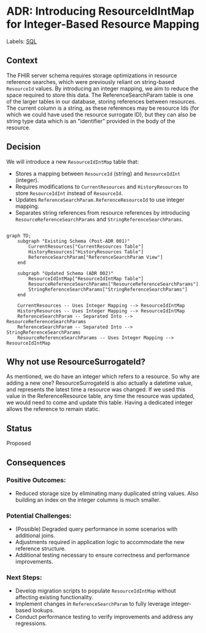 # ADR: Introducing ResourceIdIntMap for Integer-Based Resource Mapping
Labels: [SQL](https://github.com/microsoft/fhir-server/labels/Area-SQL)

## Context
The FHIR server schema requires storage optimizations in resource reference searches, which were previously reliant on string-based `ResourceId` values. By introducing an integer mapping, we aim to reduce the space required to store this data.  The ReferenceSearchParam table is one of the larger tables in our database, storing references between resources.  The current column is a string, as these references may be resource Ids (for which we could have used the resource surrogate ID), but they can also be string type data which is an "identifier" provided in the body of the resource.

## Decision
We will introduce a new `ResourceIdIntMap` table that:
- Stores a mapping between `ResourceId` (string) and `ResourceIdInt` (integer).
- Requires modifications to `CurrentResources` and `HistoryResources` to store `ResourceIdInt` instead of `ResourceId`.
- Updates `ReferenceSearchParam.ReferenceResourceId` to use integer mapping.
- Separates string references from resource references by introducing `ResourceReferenceSearchParams` and `StringReferenceSearchParams`.

```mermaid

graph TD;
    subgraph "Existing Schema (Post-ADR 001)"
        CurrentResources["CurrentResources Table"]
        HistoryResources["HistoryResources Table"]
        ReferenceSearchParam["ReferenceSearchParam View"]
    end

    subgraph "Updated Schema (ADR 002)"
        ResourceIdIntMap["ResourceIdIntMap Table"]
        ResourceReferenceSearchParams["ResourceReferenceSearchParams"]
        StringReferenceSearchParams["StringReferenceSearchParams"]
    end

    CurrentResources -- Uses Integer Mapping --> ResourceIdIntMap
    HistoryResources -- Uses Integer Mapping --> ResourceIdIntMap
    ReferenceSearchParam -- Separated Into --> ResourceReferenceSearchParams
    ReferenceSearchParam -- Separated Into --> StringReferenceSearchParams
    ResourceReferenceSearchParams -- Uses Integer Mapping --> ResourceIdIntMap

```

## Why not use ResourceSurrogateId?
As mentioned, we do have an integer which refers to a resource.  So why are adding a new one?  ResourceSurrogateId is also actually a datetime value, and represents the latest time a resource was changed.  If we used this value in the ReferenceResource table, any time the resource was updated, we would need to come and update this table.  Having a dedicated integer allows the reference to remain static.

## Status
Proposed

## Consequences
### Positive Outcomes:
- Reduced storage size by eliminating many duplicated string values.  Also building an index on the integer columns is much smaller.

### Potential Challenges:
- (Possible) Degraded query performance in some scenarios with additional joins.
- Adjustments required in application logic to accommodate the new reference structure.
- Additional testing necessary to ensure correctness and performance improvements.

### Next Steps:
- Develop migration scripts to populate `ResourceIdIntMap` without affecting existing functionality.
- Implement changes in `ReferenceSearchParam` to fully leverage integer-based lookups.
- Conduct performance testing to verify improvements and address any regressions.

